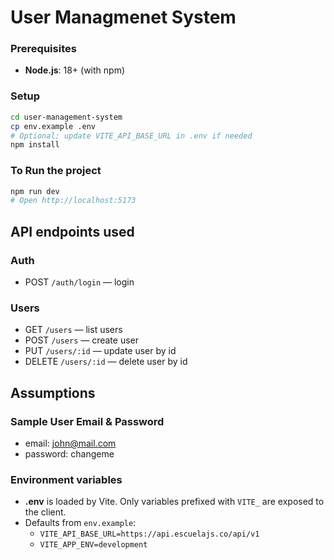 # User Managmenet System

### Prerequisites
- **Node.js**: 18+ (with npm)

### Setup
```bash
cd user-management-system
cp env.example .env
# Optional: update VITE_API_BASE_URL in .env if needed
npm install
```

### To Run the project
```bash
npm run dev
# Open http://localhost:5173
```
## API endpoints used

### Auth
- POST `/auth/login` — login

### Users
- GET `/users` — list users
- POST `/users` — create user
- PUT `/users/:id` — update user by id
- DELETE `/users/:id` — delete user by id

## Assumptions

### Sample User Email & Password
- email: john@mail.com
- password: changeme


### Environment variables
- **.env** is loaded by Vite. Only variables prefixed with `VITE_` are exposed to the client.
- Defaults from `env.example`:
  - `VITE_API_BASE_URL=https://api.escuelajs.co/api/v1`
  - `VITE_APP_ENV=development`
